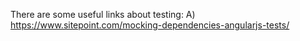 There are some useful links about testing:
A) https://www.sitepoint.com/mocking-dependencies-angularjs-tests/